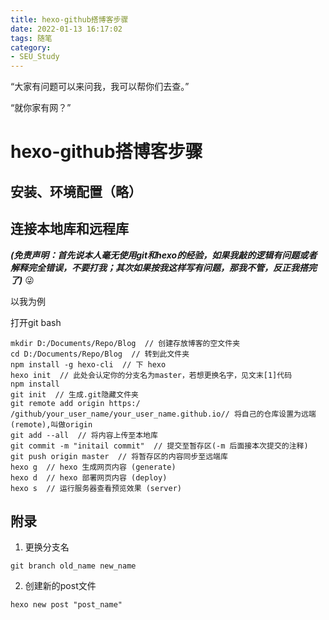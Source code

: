 ```yaml
---
title: hexo-github搭博客步骤
date: 2022-01-13 16:17:02
tags: 随笔
category:
- SEU_Study
---
```


“大家有问题可以来问我，我可以帮你们去查。”

“就你家有网？”

<!--more-->


# hexo-github搭博客步骤
## 安装、环境配置（略）
## 连接本地库和远程库
_**(免责声明：首先说本人毫无使用git和hexo的经验，如果我敲的逻辑有问题或者解释完全错误，不要打我；其次如果按我这样写有问题，那我不管，反正我搭完了)**_
:stuck_out_tongue_winking_eye:

以我为例

打开git bash
```
mkdir D:/Documents/Repo/Blog  // 创建存放博客的空文件夹
cd D:/Documents/Repo/Blog  // 转到此文件夹
npm install -g hexo-cli  // 下 hexo
hexo init  // 此处会认定你的分支名为master，若想更换名字，见文末[1]代码
npm install
git init  // 生成.git隐藏文件夹
git remote add origin https:/ /github/your_user_name/your_user_name.github.io// 将自己的仓库设置为远端(remote),叫做origin
git add --all  // 将内容上传至本地库
git commit -m "initail commit"  // 提交至暂存区(-m 后面接本次提交的注释)
git push origin master  // 将暂存区的内容同步至远端库
hexo g  // hexo 生成网页内容 (generate)
hexo d  // hexo 部署网页内容 (deploy)
hexo s  // 运行服务器查看预览效果 (server)
```

## 附录
1. 更换分支名
```
git branch old_name new_name
```
2. 创建新的post文件
```
hexo new post "post_name"
```
